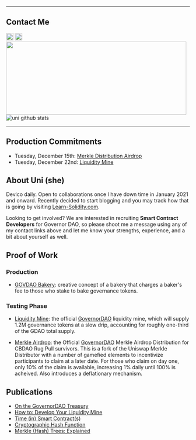 ____
## Contact Me
[<img height="20px" src="https://cdn.svgporn.com/logos/twitter.svg">](https://twitter.com/CryptoUnico) [<img height="20px" src="https://telegram.org/img/t_logo.svg">](https://t.me/crypto_unico)<br>
<img height = "200px" width = "494px" src = "https://media.giphy.com/media/154TZq3OVezAs/source.gif"><br>
![uni github stats](https://github-readme-stats.vercel.app/api?username=cryptounico&hide=["issues"]&show_icons=true)
____

## Production Commitments
- Tuesday, December 15th: [Merkle Distribution Airdrop](https://github.com/CryptoUnico/merkle-distributor)
- Tuesday, December 22nd: [Liquidity Mine](https://github.com/CryptoUnico/govtreasurer)

## About Uni (she)
Devico daily. Open to collaborations once I have down time in January 2021 and onward. Recently decided to start blogging and you may track how that is going by visiting [Learn-Solidity.com](Learn-Solidity.com).

Looking to get involved? We are interested in recruiting **Smart Contract Developers** for Governor DAO, so please shoot me a message using any of my contact links above and let me know your strengths, experience, and a bit about yourself as well.

## Proof of Work
### Production
- [GOVDAO Bakery](https://easybake.finance): creative concept of a bakery that charges a baker's fee to those who stake to bake governance tokens.

### Testing Phase
- [Liquidity Mine](https://github.com/CryptoUnico/govtreasurer): the official [GovernorDAO](https://twitter.com/Governor_DAO) liquidity mine, which will supply 1.2M governance tokens at a slow drip, accounting for roughly one-third of the GDAO total supply.

- [Merkle Airdrop](https://github.com/CryptoUnico/merkle-distributor): the Official [GovernorDAO](https://twitter.com/GovernorDAO) Merkle Airdrop Distribution for CBDAO Rug Pull survivors. This is a fork of the Uniswap Merkle Distributor with a number of gamefied elements to incentivize participants to claim at a later date. For those who claim on day one, only 10% of the claim is available, increasing 1% daily until 100% is acheived. Also introduces a deflationary mechanism.

## Publications
- [On the GovernorDAO Treasury](https://soliditywiz.medium.com/on-the-governor-dao-treasury-fund-13d3525d5682) 
- [How to: Develop Your Liquidity Mine](https://soliditywiz.medium.com/how-to-develop-your-liquidity-mine-9d47656fe678)
- [Time (in) Smart Contract(s)](https://soliditywiz.medium.com/time-in-smart-contract-s-eec4a2fd108e)
- [Cryptographic Hash Function](https://soliditywiz.medium.com/cryptographic-hash-function-beaa2408260)
- [Merkle (Hash) Trees: Explained](https://soliditywiz.medium.com/merkle-hash-trees-explained-ea384f2af7e8)

